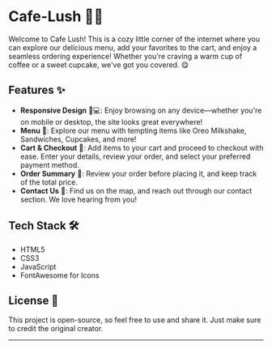 # Cafe-Lush 🍃🍰

Welcome to Cafe Lush! This is a cozy little corner of the internet where you can explore our delicious menu, add your favorites to the cart, and enjoy a seamless ordering experience! Whether you're craving a warm cup of coffee or a sweet cupcake, we've got you covered. 😋
 
## Features ✨
 
- **Responsive Design** 📱💻: Enjoy browsing on any device—whether you're on mobile or desktop, the site looks great everywhere!
- **Menu** 🍪: Explore our menu with tempting items like Oreo Milkshake, Sandwiches, Cupcakes, and more! 
- **Cart & Checkout** 🛒: Add items to your cart and proceed to checkout with ease. Enter your details, review your order, and select your preferred payment method.
- **Order Summary** 📑: Review your order before placing it, and keep track of the total price.
- **Contact Us** 📍: Find us on the map, and reach out through our contact section. We love hearing from you!

## Tech Stack 🛠️ 

- HTML5
- CSS3
- JavaScript
- FontAwesome for Icons


## License 📄

This project is open-source, so feel free to use and share it. Just make sure to credit the original creator.

---

